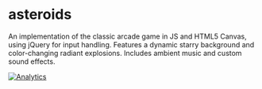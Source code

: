 asteroids
=========
An implementation of the classic arcade game in JS and HTML5 Canvas, using jQuery for input handling.
Features a dynamic starry background and color-changing radiant explosions.
Includes ambient music and custom sound effects.

[![Analytics](https://ga-beacon.appspot.com/UA-57200015-1/chrisboaks/asteroids)](https://github.com/igrigorik/ga-beacon) 

